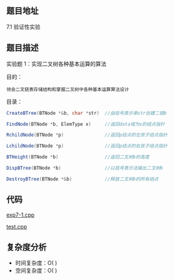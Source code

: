 <!--
 * @Date        : 2020-05-21 17:12:41
 * @LastEditors : anlzou
 * @Github      : https://github.com/anlzou
 * @LastEditTime: 2020-05-22 17:32:37
 * @FilePath    : \data-structure\chapters\chapter07-trees-and-binary-trees\test-1.md
 * @Describe    : 
--> 
## 题目地址
7.1 验证性实验

## 题目描述
实验题 1：实现二叉树各种基本运算的算法

目的：
```
领会二叉链表存储结构和掌握二叉树中各种基本运算算法设计
```
目录：
```java
CreateBTree(BTNode *&b, char *str)  //由括号表示串str创建二链b

FindNode(BTNode *b, ElemType x)     //返回data域为x的结点指针

RchildNode(BTNode *p)               //返回p结点的左孩子结点指针

LchildNode(BTNode *p)               //返回p结点的右孩子结点指针

BTHeight(BTNode *b)                 //返回二叉树b的高度

DispBTree(BTNode *b)                //以括号表示法输出二叉树b

DestroyBTree(BTNode *&b)            //释放二叉树b的所有结点
```


## 代码
[exp7-1.cpp](./code/exp7-1.cpp)

[test.cpp](./code/test.cpp)

## 复杂度分析

- 时间复杂度：O( )
- 空间复杂度：O( )
